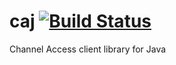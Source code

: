 # caj [![Build Status](https://travis-ci.org/epics-base/caj.svg?branch=master)](https://travis-ci.org/epics-base/caj)

Channel Access client library for Java
